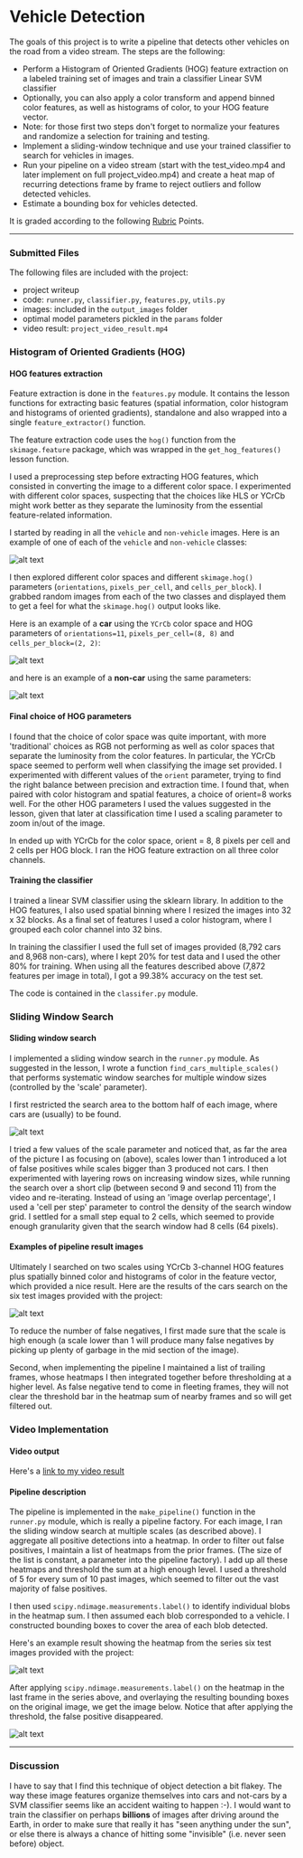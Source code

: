 
# **Vehicle Detection**

The goals of this project is to write a pipeline that detects other vehicles on the road from a video stream. The steps are the following:

* Perform a Histogram of Oriented Gradients (HOG) feature extraction on a labeled training set of images and train a classifier Linear SVM classifier
* Optionally, you can also apply a color transform and append binned color features, as well as histograms of color, to your HOG feature vector.
* Note: for those first two steps don't forget to normalize your features and randomize a selection for training and testing.
* Implement a sliding-window technique and use your trained classifier to search for vehicles in images.
* Run your pipeline on a video stream (start with the test_video.mp4 and later implement on full project_video.mp4) and create a heat map of recurring detections frame by frame to reject outliers and follow detected vehicles.
* Estimate a bounding box for vehicles detected.

It is graded according to the following  [Rubric](https://review.udacity.com/#!/rubrics/513/view) Points.

[//]: # (Image References)
[image1]: ./output_images/car_not_car.jpg
[image2]: ./output_images/A_car_hog_visualisation.jpg
[image22]: ./output_images/Not_a_car_hog_visualisation.jpg

[image3]: ./output_images/search_window.jpg
[image4]: ./output_images/boxes.jpg
[image5]: ./output_images/boxes_and_heat.jpg

[image7]: ./output_images/cars_found.jpg
[video1]: ./project_video_result.mp4



---
### Submitted Files

The following files are included with the project:

* project writeup
* code: `runner.py`, `classifier.py`, `features.py`, `utils.py`
* images: included in the `output_images` folder
* optimal model parameters pickled in the `params` folder
* video result: `project_video_result.mp4`



### Histogram of Oriented Gradients (HOG)

#### HOG features extraction

Feature extraction is done in the `features.py` module. It contains the lesson functions for extracting basic features (spatial information, color histogram and histograms of oriented gradients), standalone and also wrapped into a single `feature_extractor()` function.

The feature extraction code uses the `hog()` function from the `skimage.feature` package, which was wrapped in the `get_hog_features()` lesson function.

I used a preprocessing step before extracting HOG features, which consisted in converting the image to a different color space. I experimented with different color spaces, suspecting that the choices like HLS or YCrCb might work better as they separate the luminosity from the essential feature-related information.

I started by reading in all the `vehicle` and `non-vehicle` images.  Here is an example of one of each of the `vehicle` and `non-vehicle` classes:

![alt text][image1]

I then explored different color spaces and different `skimage.hog()` parameters (`orientations`, `pixels_per_cell`, and `cells_per_block`).  I grabbed random images from each of the two classes and displayed them to get a feel for what the `skimage.hog()` output looks like.

Here is an example of a **car** using the `YCrCb` color space and HOG parameters of `orientations=11`, `pixels_per_cell=(8, 8)` and `cells_per_block=(2, 2)`:


![alt text][image2]

and here is an example of a **non-car** using the same parameters:

![alt text][image22]

#### Final choice of HOG parameters

I found that the choice of color space was quite important, with more 'traditional' choices as RGB not performing as well as color spaces that separate the luminosity from the color features. In particular, the YCrCb space seemed to perform well when classifying the image set provided.
I experimented with different values of the `orient` parameter, trying to find the right balance between precision and extraction time. I found that, when paired with color histogram and spatial features, a choice of orient=8 works well. For the other HOG parameters I used the values suggested in the lesson, given that later at classification time I used a scaling parameter to zoom in/out of the image.

In ended up with YCrCb for the color space, orient = 8, 8 pixels per cell and 2 cells per HOG block. I ran the HOG feature extraction on all three color channels.

#### Training the classifier

I trained a linear SVM classifier using the sklearn library. In addition to the HOG features, I also used spatial binning where I resized the images into 32 x 32 blocks. As a final set of features I used a color histogram, where I grouped each color channel into 32 bins. 

In training the classifier I used the full set of images provided (8,792 cars and 8,968 non-cars), where I kept 20% for test data and I used the other 80% for training. When using all the features described above (7,872 features per image in total), I got a 99.38% accuracy on the test set.

The code is contained in the `classifer.py` module.


### Sliding Window Search

#### Sliding window search

I implemented a sliding window search in the `runner.py` module. As suggested in the lesson, I wrote a function `find_cars_multiple_scales()` that performs systematic window searches for multiple window sizes (controlled by the 'scale' parameter).

I first restricted the search area to the bottom half of each image, where cars are (usually) to be found.


![alt text][image3]



I tried a few values of the scale parameter and noticed that, as far the area of the picture I as focusing on (above), scales lower than 1 introduced a lot of false positives while scales bigger than 3 produced not cars. I then experimented with layering rows on increasing window sizes, while running the search over a short clip (between second 9 and second 11) from the video and re-iterating. Instead of using an 'image overlap percentage', I used a 'cell per step' parameter to control the density of the search window grid. I settled for a small step equal to 2 cells, which seemed to provide enough granularity given that the search window had 8 cells (64 pixels).


#### Examples of pipeline result images

Ultimately I searched on two scales using YCrCb 3-channel HOG features plus spatially binned color and histograms of color in the feature vector, which provided a nice result.  Here are the results of the cars search on the six test images provided with the project:

![alt text][image4]

To reduce the number of false negatives, I first made sure that the scale is high enough (a scale lower than 1 will produce many false negatives by picking up plenty of garbage in the mid section of the image).

Second, when implementing the pipeline I maintained a list of trailing frames, whose heatmaps I then integrated together before thresholding at a higher level. As false negative tend to come in fleeting frames, they will not clear the threshold bar in the heatmap sum of nearby frames and so will get filtered out.

### Video Implementation

#### Video output

Here's a [link to my video result](./project_video_result.mp4)


#### Pipeline description

The pipeline is implemented in the `make_pipeline()` function in the `runner.py` module, which is really a pipeline factory. For each image, I ran the sliding window search at multiple scales (as described above). I aggregate all positive detections into a heatmap. In order to filter out false positives, I maintain a list of heatmaps from the prior frames. (The size of the list is constant, a parameter into the pipeline factory). I add up all these heatmaps and threshold the sum at a high enough level. I used a threshold of 5 for every sum of 10 past images, which seemed to filter out the vast majority of false positives.  

I then used `scipy.ndimage.measurements.label()` to identify individual blobs in the heatmap sum.  I then assumed each blob corresponded to a vehicle.  I constructed bounding boxes to cover the area of each blob detected.  

Here's an example result showing the heatmap from the series six test images provided with the project:


![alt text][image5]

After applying `scipy.ndimage.measurements.label()` on the heatmap in the last frame in the series above, and overlaying the resulting bounding boxes on the original image, we get the image below.  Notice that after applying the threshold, the false positive disappeared.

![alt text][image7]



---

### Discussion


I have to say that I find this technique of object detection a bit flakey. The way these image features organize themselves into cars and not-cars by a SVM classifier seems like an accident waiting to happen :-). I would want to train the classifier on perhaps **billions** of images after driving around the Earth, in order to make sure that really it has "seen anything under the sun", or else there is always a chance of hitting some "invisible" (i.e. never seen before) object.
